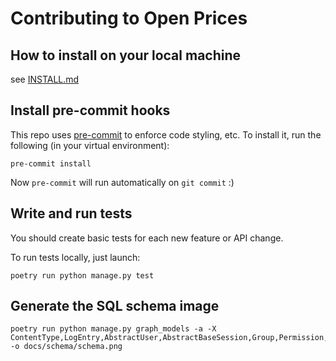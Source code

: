 # Contributing to Open Prices

## How to install on your local machine

see [INSTALL.md](https://github.com/openfoodfacts/open-prices/blob/main/INSTALL.md)

## Install pre-commit hooks

This repo uses [pre-commit](https://pre-commit.com/) to enforce code styling, etc. To install it, run the following (in your virtual environment):

```
pre-commit install
```

Now `pre-commit` will run automatically on `git commit` :)

## Write and run tests

You should create basic tests for each new feature or API change.

To run tests locally, just launch:

```
poetry run python manage.py test
```

## Generate the SQL schema image

```
poetry run python manage.py graph_models -a -X ContentType,LogEntry,AbstractUser,AbstractBaseSession,Group,Permission,Success,Failure,Task,Schedule,OrmQ,User,Session -o docs/schema/schema.png
```
